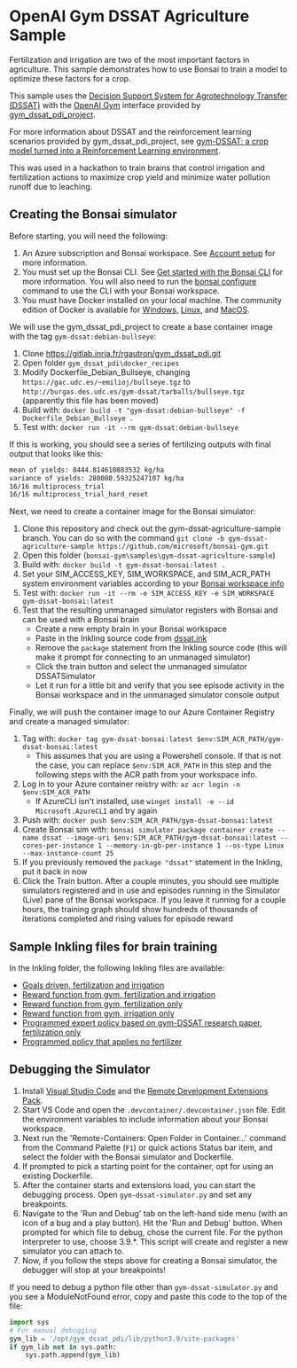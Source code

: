 # OpenAI Gym DSSAT Agriculture Sample

Fertilization and irrigation are two of the most important factors in agriculture. This sample demonstrates how to use Bonsai to train a model to optimize these factors for a crop.

This sample uses the [Decision Support System for Agrotechnology Transfer (DSSAT)](https://dssat.net/) with the [OpenAI Gym](https://github.com/openai/gym) interface provided by [gym_dssat_pdi_project](https://gitlab.inria.fr/rgautron/gym_dssat_pdi).

For more information about DSSAT and the reinforcement learning scenarios provided by gym_dssat_pdi_project, see [gym-DSSAT: a crop model turned into a Reinforcement Learning environment](https://arxiv.org/abs/2207.03270).

This was used in a hackathon to train brains that control irrigation and fertilization actions to maximize crop yield and minimize water pollution runoff due to leaching.

## Creating the Bonsai simulator

Before starting, you will need the following:
1. An Azure subscription and Bonsai workspace. See [Account setup](https://docs.microsoft.com/bonsai/guides/account-setup) for more information.
1. You must set up the Bonsai CLI. See [Get started with the Bonsai CLI](https://docs.microsoft.com/bonsai/cli) for more information. You will also need to run the [bonsai configure](https://docs.microsoft.com/bonsai/cli/configure) command to use the CLI with your Bonsai workspace.
1. You must have Docker installed on your local machine. The community edition of Docker is available for [Windows](https://docs.docker.com/docker-for-windows/install), [Linux](https://docs.docker.com/engine/install), and [MacOS](https://docs.docker.com/docker-for-mac/install).

We will use the gym_dssat_pdi_project to create a base container image with the tag `gym-dssat:debian-bullseye`:
1. Clone https://gitlab.inria.fr/rgautron/gym_dssat_pdi.git
1. Open folder `gym_dssat_pdi\docker_recipes`
1. Modify Dockerfile_Debian_Bullseye, changing `https://gac.udc.es/~emilioj/bullseye.tgz` to `http://burgas.des.udc.es/gym-dssat/tarballs/bullseye.tgz` (apparently this file has been moved)
1. Build with: `docker build -t "gym-dssat:debian-bullseye" -f Dockerfile_Debian_Bullseye .`
1. Test with: `docker run -it --rm gym-dssat:debian-bullseye`

If this is working, you should see a series of fertilizing outputs with final output that looks like this:

```sh
mean of yields: 8444.814610883532 kg/ha
variance of yields: 280080.59325247107 kg/ha
16/16 multiprocess_trial
16/16 multiprocess_trial_hard_reset
```

Next, we need to create a container image for the Bonsai simulator:
1. Clone this repository and check out the gym-dssat-agriculture-sample branch. You can do so with the command `git clone -b gym-dssat-agriculture-sample https://github.com/microsoft/bonsai-gym.git`
1. Open this folder (`bonsai-gym\samples\gym-dssat-agriculture-sample`)
1. Build with: `docker build -t gym-dssat-bonsai:latest .`
1. Set your SIM_ACCESS_KEY, SIM_WORKSPACE, and SIM_ACR_PATH system environment variables according to your [Bonsai workspace info](https://docs.microsoft.com/bonsai/cookbook/get-workspace-info#option-1-use-the-bonsai-ui)
1. Test with: `docker run -it --rm -e SIM_ACCESS_KEY -e SIM_WORKSPACE gym-dssat-bonsai:latest`
1. Test that the resulting unmanaged simulator registers with Bonsai and can be used with a Bonsai brain
    * Create a new empty brain in your Bonsai workspace
    * Paste in the Inkling source code from [dssat.ink](dssat.ink)
    * Remove the `package` statement from the Inkling source code (this will make it prompt for connecting to an unmanaged simulator)
    * Click the train button and select the unmanaged simulator DSSATSimulator
    * Let it run for a little bit and verify that you see episode activity in the Bonsai workspace and in the unmanaged simulator console output

Finally, we will push the container image to our Azure Container Registry and create a managed simulator:
1. Tag with: `docker tag gym-dssat-bonsai:latest $env:SIM_ACR_PATH/gym-dssat-bonsai:latest`
    * This assumes that you are using a Powershell console. If that is not the case, you can replace `$env:SIM_ACR_PATH` in this step and the following steps with the ACR path from your workspace info.
1. Log in to your Azure container reistry with: `az acr login -n $env:SIM_ACR_PATH`
   * If AzureCLI isn't installed, use `winget install -e --id Microsoft.AzureCLI`
   and try again
3. Push with: `docker push $env:SIM_ACR_PATH/gym-dssat-bonsai:latest`
4. Create Bonsai sim with: `bonsai simulator package container create --name dssat --image-uri $env:SIM_ACR_PATH/gym-dssat-bonsai:latest --cores-per-instance 1 --memory-in-gb-per-instance 1 --os-type Linux --max-instance-count 25`
5. If you previously removed the `package "dssat"` statement in the Inkling, put it back in now
6. Click the Train button. After a couple minutes, you should see multiple simulators registered and in use and episodes running in the Simulator (Live) pane of the Bonsai workspace. If you leave it running for a couple hours, the training graph should show hundreds of thousands of iterations completed and rising values for episode reward

## Sample Inkling files for brain training

In the Inkling folder, the following Inkling files are available:
* [Goals driven, fertilization and irrigation](Inkling/goals_all.ink)
* [Reward function from gym, fertilization and irrigation](Inkling/gym_reward_all.ink)
* [Reward function from gym, fertilization only](Inkling/gym_reward_fertilization.ink)
* [Reward function from gym, irrigation only](Inkling/gym_reward_irrigation.ink)
* [Programmed expert policy based on gym-DSSAT research paper, fertilization only](Inkling/programmed_expert_fertilization.ink)
* [Programmed policy that applies no fertilizer](Inkling/programmed_null_fertilization.ink)

## Debugging the Simulator

1. Install [Visual Studio Code](https://code.visualstudio.com/) and the [Remote Development Extensions Pack](https://marketplace.visualstudio.com/items?itemName=ms-vscode-remote.vscode-remote-extensionpack).
2. Start VS Code and open the `.devcontainer/.devcontainer.json` file. Edit the environment variables to include information about your Bonsai workspace.
3. Next run the 'Remote-Containers: Open Folder in Container...' command from the Command Palette (`F1`) or quick actions Status bar item, and select the folder with the Bonsai simulator and Dockerfile.
4. If prompted to pick a starting point for the container, opt for using an existing Dockerfile.
5. After the container starts and extensions load, you can start the debugging process. Open `gym-dssat-simulator.py` and set any breakpoints.
6. Navigate to the 'Run and Debug' tab on the left-hand side menu (with an icon of a bug and a play button). Hit the 'Run and Debug' button. When prompted for which file to debug, chose the current file. For the python interpreter to use, choose 3.9.*. This script will create and register a new simulator you can attach to.
7. Now, if you follow the steps above for creating a Bonsai simulator, the debugger will stop at your breakpoints!

If you need to debug a python file other than `gym-dssat-simulator.py` and you see a ModuleNotFound error, copy and paste this code to the top of the file:
```python
import sys
# For manual debugging
gym_lib = '/opt/gym_dssat_pdi/lib/python3.9/site-packages'
if gym_lib not in sys.path:
    sys.path.append(gym_lib)
```
